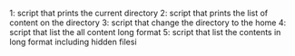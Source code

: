1: script that prints the current directory
2: script that prints the list of content on the directory
3: script that change the directory to the home
4: script that list the all content long format
5: script that list the contents in long format including hidden filesi
